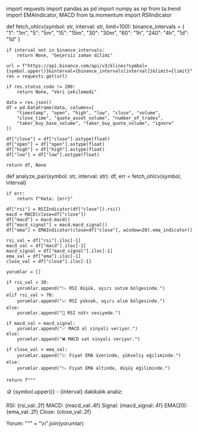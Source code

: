 import requests
import pandas as pd
import numpy as np
from ta.trend import EMAIndicator, MACD
from ta.momentum import RSIIndicator

def fetch_ohlcv(symbol: str, interval: str, limit=100):
    binance_intervals = {
        "1": "1m", "5": "5m", "15": "15m", "30": "30m", "60": "1h", "240": "4h", "1d": "1d"
    }

    if interval not in binance_intervals:
        return None, "Geçersiz zaman dilimi"

    url = f"https://api.binance.com/api/v3/klines?symbol={symbol.upper()}&interval={binance_intervals[interval]}&limit={limit}"
    res = requests.get(url)

    if res.status_code != 200:
        return None, "Veri çekilemedi"

    data = res.json()
    df = pd.DataFrame(data, columns=[
        "timestamp", "open", "high", "low", "close", "volume",
        "close_time", "quote_asset_volume", "number_of_trades",
        "taker_buy_base_volume", "taker_buy_quote_volume", "ignore"
    ])

    df["close"] = df["close"].astype(float)
    df["open"] = df["open"].astype(float)
    df["high"] = df["high"].astype(float)
    df["low"] = df["low"].astype(float)

    return df, None

def analyze_pair(symbol: str, interval: str):
    df, err = fetch_ohlcv(symbol, interval)

    if err:
        return f"Hata: {err}"

    df["rsi"] = RSIIndicator(df["close"]).rsi()
    macd = MACD(close=df["close"])
    df["macd"] = macd.macd()
    df["macd_signal"] = macd.macd_signal()
    df["ema"] = EMAIndicator(close=df["close"], window=20).ema_indicator()

    rsi_val = df["rsi"].iloc[-1]
    macd_val = df["macd"].iloc[-1]
    macd_signal = df["macd_signal"].iloc[-1]
    ema_val = df["ema"].iloc[-1]
    close_val = df["close"].iloc[-1]

    yorumlar = []

    if rsi_val < 30:
        yorumlar.append("📉 RSI düşük, aşırı satım bölgesinde.")
    elif rsi_val > 70:
        yorumlar.append("📈 RSI yüksek, aşırı alım bölgesinde.")
    else:
        yorumlar.append("🔁 RSI nötr seviyede.")

    if macd_val > macd_signal:
        yorumlar.append("✅ MACD al sinyali veriyor.")
    else:
        yorumlar.append("❌ MACD sat sinyali veriyor.")

    if close_val > ema_val:
        yorumlar.append("💹 Fiyat EMA üzerinde, yükseliş eğiliminde.")
    else:
        yorumlar.append("📉 Fiyat EMA altında, düşüş eğiliminde.")

    return f"""
🪙 {symbol.upper()} - {interval} dakikalık analiz:

RSI: {rsi_val:.2f}
MACD: {macd_val:.4f}
Signal: {macd_signal:.4f}
EMA(20): {ema_val:.2f}
Close: {close_val:.2f}

Yorum:
""" + "\n".join(yorumlar)
